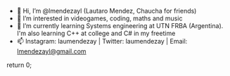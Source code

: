 - 👋 Hi, I’m @lmendezayl (Lautaro Mendez, Chaucha for friends)
- 👀 I’m interested in videogames, coding, maths and music
- 🌱 I’m currently learning Systems engineering at UTN FRBA (Argentina). I'm also learning C++ at college and C# in my freetime
- 📫 Instagram: laumendezay | Twitter: laumendezay | Email: lmendezayl@gmail.com

return 0;
<!---
lmendezayl/lmendezayl is a ✨ special ✨ repository because its `README.md` (this file) appears on your GitHub profile.
You can click the Preview link to take a look at your changes.
--->
